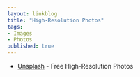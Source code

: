 ```yaml
---
layout: linkblog
title: "High-Resolution Photos"
tags:
- Images
- Photos
published: true
---
```


* [Unsplash](https://unsplash.com/) - Free High-Resolution Photos
